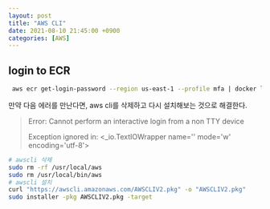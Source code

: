 ```yaml
---
layout: post
title: "AWS CLI"
date: 2021-08-10 21:45:00 +0900
categories: [AWS]
---
```


## login to ECR

``` sh
 aws ecr get-login-password --region us-east-1 --profile mfa | docker login --username AWS --password-stdin 176977192848.dkr.ecr.us-east-1.amazonaws.com
```

만약 다음  에러를 만난다면, aws cli를 삭제하고 다시 설치해보는 것으로 해결한다. 

> Error: Cannot perform an interactive login from a non TTY device
>
> Exception ignored in: <_io.TextIOWrapper name='<stdout>' mode='w' encoding='utf-8'>

``` sh
# awscli 삭제
sudo rm -rf /usr/local/aws
sudo rm /usr/local/bin/aws
# awscli 설치
curl "https://awscli.amazonaws.com/AWSCLIV2.pkg" -o "AWSCLIV2.pkg"
sudo installer -pkg AWSCLIV2.pkg -target
```

